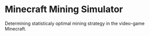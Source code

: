 # Minecraft Mining Simulator
Determining statisticaly optimal mining strategy in the video-game Minecraft.
